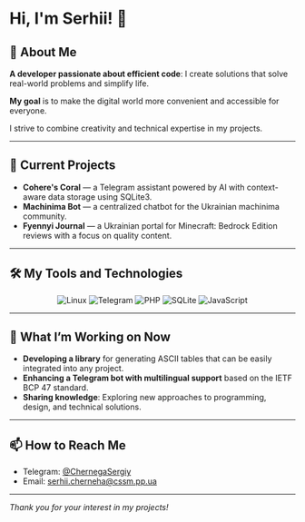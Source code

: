 # Hi, I'm Serhii! 👋

## 🔧 About Me

**A developer passionate about efficient code**: I create solutions that solve real-world problems and simplify life.

**My goal** is to make the digital world more convenient and accessible for everyone.

I strive to combine creativity and technical expertise in my projects.

---

## 📂 Current Projects

- **Cohere's Coral** — a Telegram assistant powered by AI with context-aware data storage using SQLite3.
- **Machinima Bot** — a centralized chatbot for the Ukrainian machinima community.
- **Fyennyi Journal** — a Ukrainian portal for Minecraft: Bedrock Edition reviews with a focus on quality content.

---

## 🛠️ My Tools and Technologies

<div align="center">
  <img src="https://img.shields.io/badge/Linux-black?style=for-the-badge&logo=linux&logoColor=white" alt="Linux" />
  <img src="https://img.shields.io/badge/Telegram-26A5E4?style=for-the-badge&logo=telegram&logoColor=white" alt="Telegram" />
  <img src="https://img.shields.io/badge/PHP-777BB4?style=for-the-badge&logo=php&logoColor=white" alt="PHP" />
  <img src="https://img.shields.io/badge/SQLite-003B57?style=for-the-badge&logo=sqlite&logoColor=white" alt="SQLite" />
  <img src="https://img.shields.io/badge/JavaScript-F7DF1E?style=for-the-badge&logo=javascript&logoColor=black" alt="JavaScript" />
</div>

---

## 🌱 What I’m Working on Now

- **Developing a library** for generating ASCII tables that can be easily integrated into any project.
- **Enhancing a Telegram bot with multilingual support** based on the IETF BCP 47 standard.
- **Sharing knowledge**: Exploring new approaches to programming, design, and technical solutions.

---

## 📫 How to Reach Me

- Telegram: [@ChernegaSergiy](https://t.me/ChernegaSergiy)  
- Email: [serhii.cherneha@cssm.pp.ua](mailto:serhii.cherneha@cssm.pp.ua)  

---

_Thank you for your interest in my projects!_
